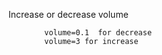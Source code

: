 Increase or decrease volume

            volume=0.1  for decrease
            volume=3 for increase
